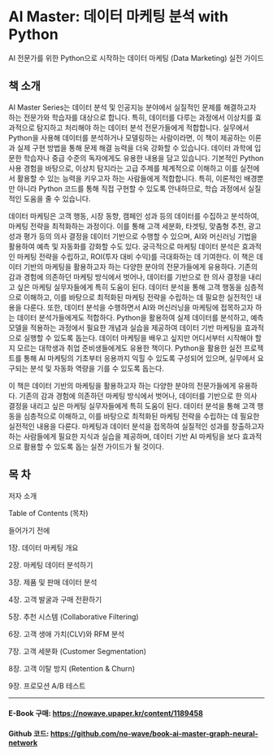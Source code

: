 
# AI Master: 데이터 마케팅 분석 with Python

AI 전문가를 위한 Python으로 시작하는 데이터 마케팅 (Data Marketing) 실전 가이드

## 책 소개

AI Master Series는 데이터 분석 및 인공지능 분야에서 실질적인 문제를 해결하고자 하는 전문가와 학습자를 대상으로 합니다. 특히, 데이터를 다루는 과정에서 이상치를 효과적으로 탐지하고 처리해야 하는 데이터 분석 전문가들에게 적합합니다. 실무에서 Python을 사용해 데이터를 분석하거나 모델링하는 사람이라면, 이 책이 제공하는 이론과 실제 구현 방법을 통해 문제 해결 능력을 더욱 강화할 수 있습니다. 데이터 과학에 입문한 학습자나 중급 수준의 독자에게도 유용한 내용을 담고 있습니다. 기본적인 Python 사용 경험을 바탕으로, 이상치 탐지라는 고급 주제를 체계적으로 이해하고 이를 실전에서 활용할 수 있는 능력을 키우고자 하는 사람들에게 적합합니다. 특히, 이론적인 배경뿐만 아니라 Python 코드를 통해 직접 구현할 수 있도록 안내하므로, 학습 과정에서 실질적인 도움을 줄 수 있습니다. 

데이터 마케팅은 고객 행동, 시장 동향, 캠페인 성과 등의 데이터를 수집하고 분석하여, 마케팅 전략을 최적화하는 과정이다. 이를 통해 고객 세분화, 타겟팅, 맞춤형 추천, 광고 성과 평가 등의 의사 결정을 데이터 기반으로 수행할 수 있으며, AI와 머신러닝 기법을 활용하여 예측 및 자동화를 강화할 수도 있다. 궁극적으로 마케팅 데이터 분석은 효과적인 마케팅 전략을 수립하고, ROI(투자 대비 수익)를 극대화하는 데 기여한다.
이 책은 데이터 기반의 마케팅을 활용하고자 하는 다양한 분야의 전문가들에게 유용하다. 기존의 감과 경험에 의존하던 마케팅 방식에서 벗어나, 데이터를 기반으로 한 의사 결정을 내리고 싶은 마케팅 실무자들에게 특히 도움이 된다. 데이터 분석을 통해 고객 행동을 심층적으로 이해하고, 이를 바탕으로 최적화된 마케팅 전략을 수립하는 데 필요한 실전적인 내용을 다룬다. 또한, 데이터 분석을 수행하면서 AI와 머신러닝을 마케팅에 접목하고자 하는 데이터 분석가들에게도 적합하다. Python을 활용하여 실제 데이터를 분석하고, 예측 모델을 적용하는 과정에서 필요한 개념과 실습을 제공하여 데이터 기반 마케팅을 효과적으로 실행할 수 있도록 돕는다.
데이터 마케팅을 배우고 싶지만 어디서부터 시작해야 할지 모르는 대학생과 취업 준비생들에게도 유용한 책이다. Python을 활용한 실전 프로젝트를 통해 AI 마케팅의 기초부터 응용까지 익힐 수 있도록 구성되어 있으며, 실무에서 요구되는 분석 및 자동화 역량을 기를 수 있도록 돕는다.

이 책은 데이터 기반의 마케팅을 활용하고자 하는 다양한 분야의 전문가들에게 유용하다. 기존의 감과 경험에 의존하던 마케팅 방식에서 벗어나, 데이터를 기반으로 한 의사 결정을 내리고 싶은 마케팅 실무자들에게 특히 도움이 된다. 데이터 분석을 통해 고객 행동을 심층적으로 이해하고, 이를 바탕으로 최적화된 마케팅 전략을 수립하는 데 필요한 실전적인 내용을 다룬다. 마케팅과 데이터 분석을 접목하여 실질적인 성과를 창출하고자 하는 사람들에게 필요한 지식과 실습을 제공하며, 데이터 기반 AI 마케팅을 보다 효과적으로 활용할 수 있도록 돕는 실전 가이드가 될 것이다.
## 목 차

저자 소개 

Table of Contents (목차)

들어가기 전에 

1장. 데이터 마케팅 개요

2장. 마케팅 데이터 분석하기 

3장. 제품 및 판매 데이터 분석 

4장. 고객 발굴과 구매 전환하기 

5장. 추천 시스템 (Collaborative Filtering) 

6장. 고객 생애 가치(CLV)와 RFM 분석 

7장. 고객 세분화 (Customer Segmentation)

8장. 고객 이탈 방지 (Retention & Churn)

9장. 프로모션 A/B 테스트

---

#### E-Book 구매: https://nowave.upaper.kr/content/1189458

#### Github 코드: https://github.com/no-wave/book-ai-master-graph-neural-network
